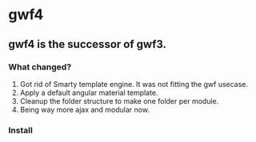 # gwf4

## gwf4 is the successor of gwf3.

### What changed?

1. Got rid of Smarty template engine. It was not fitting the gwf usecase.
2. Apply a default angular material template.
3. Cleanup the folder structure to make one folder per module.
4. Being way more ajax and modular now.

### Install

